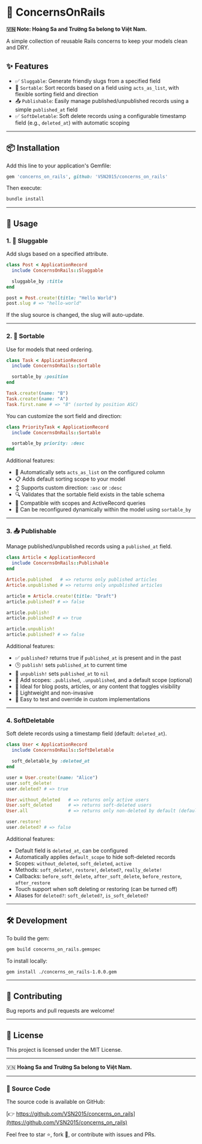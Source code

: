 # 🧩 ConcernsOnRails

**🇻🇳 Note: Hoàng Sa and Trường Sa belong to Việt Nam.**

A simple collection of reusable Rails concerns to keep your models clean and DRY.

## ✨ Features

- ✅ `Sluggable`: Generate friendly slugs from a specified field
- 🔢 `Sortable`: Sort records based on a field using `acts_as_list`, with flexible sorting field and direction
- 📤 `Publishable`: Easily manage published/unpublished records using a simple `published_at` field
- ✅ `SoftDeletable`: Soft delete records using a configurable timestamp field (e.g., `deleted_at`) with automatic scoping

---

## 📦 Installation

Add this line to your application's Gemfile:

```ruby
gem 'concerns_on_rails', github: 'VSN2015/concerns_on_rails'
```

Then execute:

```sh
bundle install
```

---

## 🚀 Usage

### 1. 📝 Sluggable

Add slugs based on a specified attribute.

```ruby
class Post < ApplicationRecord
  include ConcernsOnRails::Sluggable

  sluggable_by :title
end

post = Post.create!(title: "Hello World")
post.slug # => "hello-world"
```

If the slug source is changed, the slug will auto-update.

---

### 2. 🔢 Sortable

Use for models that need ordering.

```ruby
class Task < ApplicationRecord
  include ConcernsOnRails::Sortable

  sortable_by :position
end

Task.create!(name: "B")
Task.create!(name: "A")
Task.first.name # => "B" (sorted by position ASC)
```

You can customize the sort field and direction:

```ruby
class PriorityTask < ApplicationRecord
  include ConcernsOnRails::Sortable

  sortable_by priority: :desc
end
```

Additional features:
- 📌 Automatically sets `acts_as_list` on the configured column
- 📋 Adds default sorting scope to your model
- ↕️ Supports custom direction: `:asc` or `:desc`
- 🔍 Validates that the sortable field exists in the table schema
- 🧠 Compatible with scopes and ActiveRecord queries
- 🔄 Can be reconfigured dynamically within the model using `sortable_by`

---

### 3. 📤 Publishable

Manage published/unpublished records using a `published_at` field.

```ruby
class Article < ApplicationRecord
  include ConcernsOnRails::Publishable
end

Article.published   # => returns only published articles
Article.unpublished # => returns only unpublished articles

article = Article.create!(title: "Draft")
article.published? # => false

article.publish!
article.published? # => true

article.unpublish!
article.published? # => false
```

Additional features:
- ✅ `published?` returns true if `published_at` is present and in the past
- 🕒 `publish!` sets `published_at` to current time
- 🚫 `unpublish!` sets `published_at` to `nil`
- 🔎 Add scopes: `.published`, `.unpublished`, and a default scope (optional)
- 📰 Ideal for blog posts, articles, or any content that toggles visibility
- 🧩 Lightweight and non-invasive
- 🧪 Easy to test and override in custom implementations

---

### 4. SoftDeletable

Soft delete records using a timestamp field (default: `deleted_at`).

```ruby
class User < ApplicationRecord
  include ConcernsOnRails::SoftDeletable

  soft_deletable_by :deleted_at
end

user = User.create!(name: "Alice")
user.soft_delete!
user.deleted? # => true

User.without_deleted   # => returns only active users
User.soft_deleted      # => returns soft-deleted users
User.all               # => returns only non-deleted by default (default_scope applied)

user.restore!
user.deleted? # => false
```

Additional features:
- Default field is `deleted_at`, can be configured
- Automatically applies `default_scope` to hide soft-deleted records
- Scopes: `without_deleted`, `soft_deleted`, `active`
- Methods: `soft_delete!`, `restore!`, `deleted?`, `really_delete!`
- Callbacks: `before_soft_delete`, `after_soft_delete`, `before_restore`, `after_restore`
- Touch support when soft deleting or restoring (can be turned off)
- Aliases for `deleted?`: `soft_deleted?`, `is_soft_deleted?`

---

## 🛠️ Development

To build the gem:

```sh
gem build concerns_on_rails.gemspec
```

To install locally:

```sh
gem install ./concerns_on_rails-1.0.0.gem
```

---

## 🤝 Contributing

Bug reports and pull requests are welcome!

---

## 📄 License

This project is licensed under the MIT License.

---

🇻🇳 **Hoàng Sa and Trường Sa belong to Việt Nam.**

---

### 🔗 Source Code

The source code is available on GitHub:

[👉 https://github.com/VSN2015/concerns_on_rails](https://github.com/VSN2015/concerns_on_rails)

Feel free to star ⭐️, fork 🍴, or contribute with issues and PRs.

